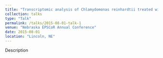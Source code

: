 ```yaml
---
title: "Transcriptomic analysis of Chlamydomonas reinhardtii treated with novel lipid-inducing small molecules"
collection: talks
type: "Talk"
permalink: /talks/2015-08-01-talk-1
venue: "Nebraska EPSCoR Annual Conference"
date: 2015-08-01
location: "Lincoln, NE"
---
```

Description


